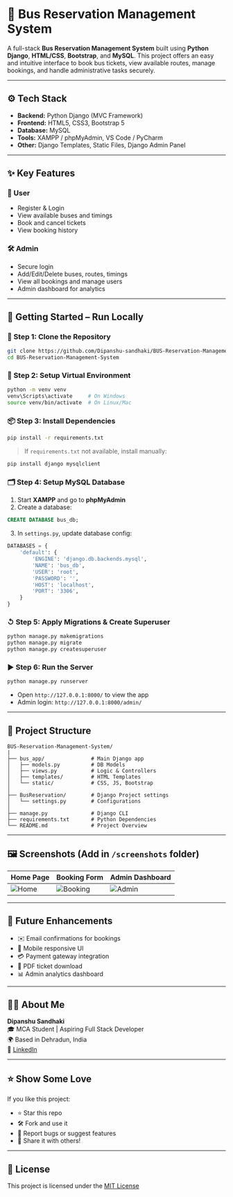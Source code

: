 # 🚌 Bus Reservation Management System

A full-stack **Bus Reservation Management System** built using **Python Django**, **HTML/CSS**, **Bootstrap**, and **MySQL**. This project offers an easy and intuitive interface to book bus tickets, view available routes, manage bookings, and handle administrative tasks securely.

---

## ⚙️ Tech Stack

- **Backend:** Python Django (MVC Framework)
- **Frontend:** HTML5, CSS3, Bootstrap 5
- **Database:** MySQL
- **Tools:** XAMPP / phpMyAdmin, VS Code / PyCharm
- **Other:** Django Templates, Static Files, Django Admin Panel

---

## ✨ Key Features

### 👤 User
- Register & Login
- View available buses and timings
- Book and cancel tickets
- View booking history

### 🛠️ Admin
- Secure login
- Add/Edit/Delete buses, routes, timings
- View all bookings and manage users
- Admin dashboard for analytics

---

## 🚀 Getting Started – Run Locally

### 🔽 Step 1: Clone the Repository

```bash
git clone https://github.com/Dipanshu-sandhaki/BUS-Reservation-Management-System.git
cd BUS-Reservation-Management-System
```

### 🧱 Step 2: Setup Virtual Environment

```bash
python -m venv venv
venv\Scripts\activate     # On Windows
source venv/bin/activate  # On Linux/Mac
```

### 📦 Step 3: Install Dependencies

```bash
pip install -r requirements.txt
```

> If `requirements.txt` not available, install manually:

```bash
pip install django mysqlclient
```

### 🗂️ Step 4: Setup MySQL Database

1. Start **XAMPP** and go to **phpMyAdmin**
2. Create a database:
```sql
CREATE DATABASE bus_db;
```

3. In `settings.py`, update database config:

```python
DATABASES = {
    'default': {
        'ENGINE': 'django.db.backends.mysql',
        'NAME': 'bus_db',
        'USER': 'root',
        'PASSWORD': '',
        'HOST': 'localhost',
        'PORT': '3306',
    }
}
```

### ↺ Step 5: Apply Migrations & Create Superuser

```bash
python manage.py makemigrations
python manage.py migrate
python manage.py createsuperuser
```

### ▶️ Step 6: Run the Server

```bash
python manage.py runserver
```

- Open `http://127.0.0.1:8000/` to view the app  
- Admin login: `http://127.0.0.1:8000/admin/`

---

## 📁 Project Structure

```
BUS-Reservation-Management-System/
|
├── bus_app/               # Main Django app
│   ├── models.py          # DB Models
│   ├── views.py           # Logic & Controllers
│   ├── templates/         # HTML Templates
│   └── static/            # CSS, JS, Bootstrap
│
├── BusReservation/        # Django Project settings
│   └── settings.py        # Configurations
│
├── manage.py              # Django CLI
├── requirements.txt       # Python Dependencies
└── README.md              # Project Overview
```

---

## 🖼️ Screenshots (Add in `/screenshots` folder)

| Home Page | Booking Form | Admin Dashboard |
|-----------|--------------|-----------------|
| ![Home](screenshots/home.png) | ![Booking](screenshots/booking.png) | ![Admin](screenshots/admin.png) |

---

## 🔧 Future Enhancements

- ✉️ Email confirmations for bookings
- 📲 Mobile responsive UI
- 💳 Payment gateway integration
- 🧾 PDF ticket download
- 📊 Admin analytics dashboard

---

## 🙋‍♂️ About Me

**Dipanshu Sandhaki**  
🎓 MCA Student | Aspiring Full Stack Developer  
🌍 Based in Dehradun, India  
📨 [LinkedIn](www.linkedin.com/in/dipanshusandhaki)

---

## ⭐ Show Some Love

If you like this project:

- ⭐ Star this repo
- 🛠 Fork and use it
- 🐛 Report bugs or suggest features
- 📢 Share it with others!

---

## 📜 License

This project is licensed under the [MIT License](LICENSE)
